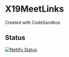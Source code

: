 # X19MeetLinks
Created with CodeSandbox

## Status
[![Netlify Status](https://api.netlify.com/api/v1/badges/6ea3eae2-7c4c-45aa-832e-1ce35276136a/deploy-status)](https://app.netlify.com/sites/x19meetlinks/deploys)
